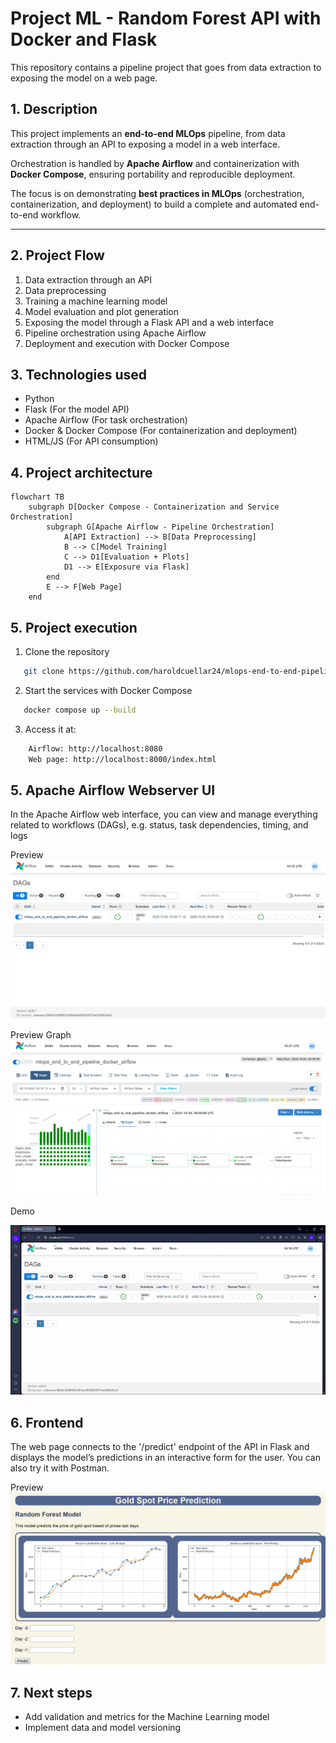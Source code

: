 # Project ML - Random Forest API with Docker and Flask
This repository contains a pipeline project that goes from data extraction to exposing the model on a web page.

## 1. Description
This project implements an **end-to-end MLOps** pipeline, from data extraction through an API to exposing a model in a web interface.

Orchestration is handled by **Apache Airflow** and containerization with **Docker Compose**, ensuring portability and reproducible deployment. 

The focus is on demonstrating **best practices in MLOps** (orchestration, containerization, and deployment) to build a complete and automated end-to-end workflow.

---

## 2. Project Flow

1. Data extraction through an API
2. Data preprocessing
3. Training a machine learning model
4. Model evaluation and plot generation
5. Exposing the model through a Flask API and a web interface
6. Pipeline orchestration using Apache Airflow
7. Deployment and execution with Docker Compose

## 3. Technologies used
* Python 
* Flask (For the model API)
* Apache Airflow (For task orchestration)
* Docker & Docker Compose (For containerization and deployment)
* HTML/JS (For API consumption)

## 4. Project architecture

```mermaid
flowchart TB
    subgraph D[Docker Compose - Containerization and Service Orchestration]
        subgraph G[Apache Airflow - Pipeline Orchestration]
            A[API Extraction] --> B[Data Preprocessing]
            B --> C[Model Training]
            C --> D1[Evaluation + Plots]
            D1 --> E[Exposure via Flask]
        end
        E --> F[Web Page]
    end
```
## 5. Project execution

1. Clone the repository
```bash
   git clone https://github.com/haroldcuellar24/mlops-end-to-end-pipeline-docker-airflow.git
```
2. Start the services with Docker Compose
```bash
   docker compose up --build
```
3. Access it at:
```bash
    Airflow: http://localhost:8080
    Web page: http://localhost:8000/index.html
```

## 5. Apache Airflow Webserver UI

In the Apache Airflow web interface, you can view and manage everything related to workflows (DAGs), e.g. status, task dependencies, timing, and logs

Preview
![Logo](images/apache_airflow_web_page_snapshot_1.PNG)

Preview Graph
![Logo](images/apache_airflow_web_page_snapshot_2.PNG)

Demo

![Logo](images/demo_apache_airflow.gif)

## 6. Frontend

The web page connects to the '/predict' endpoint of the API in Flask and displays the model’s predictions in an interactive form for the user. You can also try it with Postman.

Preview
![Logo](images/web_page_snapshot.PNG)

## 7. Next steps
* Add validation and metrics for the Machine Learning model
* Implement data and model versioning